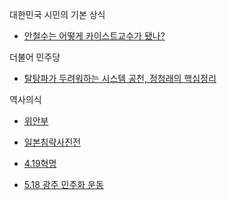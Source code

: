 대한민국 시민의 기본  상식 
- [안철수는 어떻게 카이스트교수가 됐나?](http://www.allinkorea.net/sub_read.html?uid=26201) 


더불어 민주당 
- [탈탕파가 두려워하는 시스템 공천, 정청래의 핵심정리](http://yunatalktalk.blogspot.kr/2016/01/blog-post_4.html)

역사의식
- [위안부](http://www.hermuseum.go.kr/)

- [일본침략사진전](http://sf.koreaportal.com/ad_img/event_201411.html)

- [4.19혁명](https://ko.wikipedia.org/wiki/4%C2%B719_%ED%98%81%EB%AA%85)

- [5.18 광주 민주화 운동](https://ko.wikipedia.org/wiki/5%C2%B718_%EA%B4%91%EC%A3%BC_%EB%AF%BC%EC%A3%BC%ED%99%94_%EC%9A%B4%EB%8F%99)
